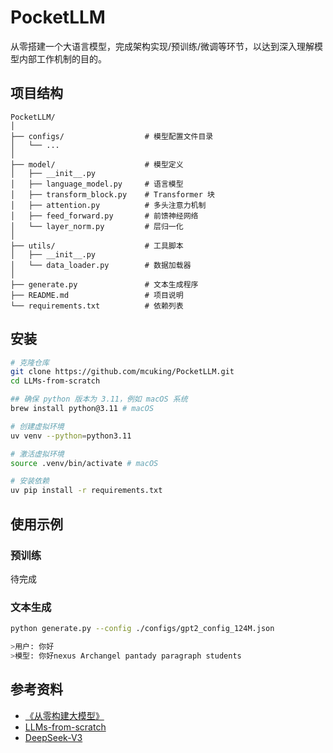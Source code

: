# PocketLLM

从零搭建一个大语言模型，完成架构实现/预训练/微调等环节，以达到深入理解模型内部工作机制的目的。

## 项目结构

```
PocketLLM/
│
├── configs/                  # 模型配置文件目录
│   └── ...
│
├── model/                    # 模型定义
│   ├── __init__.py
│   ├── language_model.py     # 语言模型
│   ├── transform_block.py    # Transformer 块
│   ├── attention.py          # 多头注意力机制
│   ├── feed_forward.py       # 前馈神经网络
│   └── layer_norm.py         # 层归一化
│
├── utils/                    # 工具脚本
│   ├── __init__.py
│   └── data_loader.py        # 数据加载器
│
├── generate.py               # 文本生成程序
├── README.md                 # 项目说明
└── requirements.txt          # 依赖列表
```

## 安装

```bash
# 克隆仓库
git clone https://github.com/mcuking/PocketLLM.git
cd LLMs-from-scratch

## 确保 python 版本为 3.11，例如 macOS 系统
brew install python@3.11 # macOS

# 创建虚拟环境
uv venv --python=python3.11

# 激活虚拟环境
source .venv/bin/activate # macOS

# 安装依赖
uv pip install -r requirements.txt
```

## 使用示例

### 预训练

待完成

### 文本生成

```bash
python generate.py --config ./configs/gpt2_config_124M.json

>用户: 你好 
>模型: 你好nexus Archangel pantady paragraph students
```

## 参考资料

- [《从零构建大模型》](https://book.douban.com/subject/37305124/) 
- [LLMs-from-scratch](https://github.com/rasbt/LLMs-from-scratch)
- [DeepSeek-V3](https://github.com/deepseek-ai/DeepSeek-V3)
